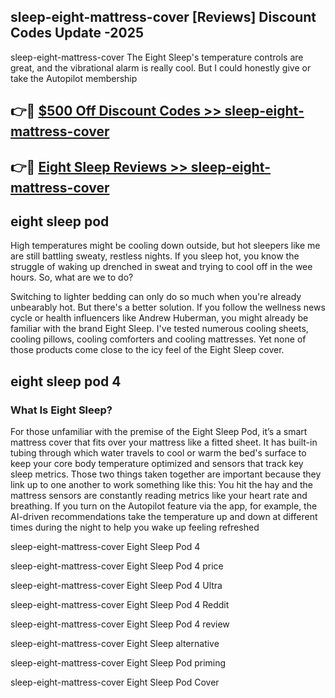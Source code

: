 ## sleep-eight-mattress-cover [Reviews​] Discount Codes Update -2025

sleep-eight-mattress-cover The Eight Sleep's temperature controls are great, and the vibrational alarm is really cool. But I could honestly give or take the Autopilot membership

## 👉🔴 [$500 Off Discount Codes >> sleep-eight-mattress-cover](http://download.freeplayer.one?title=sleep-eight-mattress-cover&ref=18-ES)

## 👉🔴 [Eight Sleep Reviews >> sleep-eight-mattress-cover](http://download.freeplayer.one?title=sleep-eight-mattress-cover&ref=18-ES)

## eight sleep pod

High temperatures might be cooling down outside, but hot sleepers like me are still battling sweaty, restless nights. If you sleep hot, you know the struggle of waking up drenched in sweat and trying to cool off in the wee hours. So, what are we to do?

Switching to lighter bedding can only do so much when you're already unbearably hot. But there's a better solution. If you follow the wellness news cycle or health influencers like Andrew Huberman, you might already be familiar with the brand Eight Sleep. I've tested numerous cooling sheets, cooling pillows, cooling comforters and cooling mattresses. Yet none of those products come close to the icy feel of the Eight Sleep cover.

## eight sleep pod 4

### What Is Eight Sleep?

For those unfamiliar with the premise of the Eight Sleep Pod, it’s a smart mattress cover that fits over your mattress like a fitted sheet. It has built-in tubing through which water travels to cool or warm the bed's surface to keep your core body temperature optimized and sensors that track key sleep metrics. Those two things taken together are important because they link up to one another to work something like this: You hit the hay and the mattress sensors are constantly reading metrics like your heart rate and breathing. If you turn on the Autopilot feature via the app, for example, the AI-driven recommendations take the temperature up and down at different times during the night to help you wake up feeling refreshed

sleep-eight-mattress-cover Eight Sleep Pod 4

sleep-eight-mattress-cover Eight Sleep Pod 4 price

sleep-eight-mattress-cover Eight Sleep Pod 4 Ultra

sleep-eight-mattress-cover Eight Sleep Pod 4 Reddit

sleep-eight-mattress-cover Eight Sleep Pod 4 review

sleep-eight-mattress-cover Eight Sleep alternative

sleep-eight-mattress-cover Eight Sleep Pod priming

sleep-eight-mattress-cover Eight Sleep Pod Cover